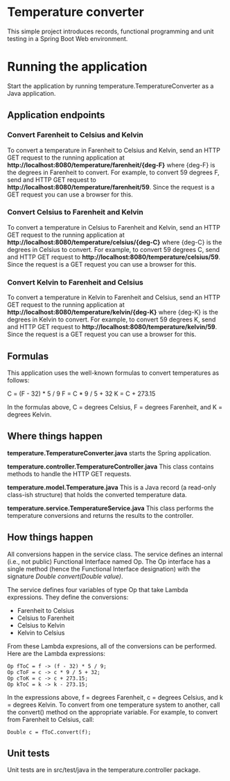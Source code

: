 # Temperature converter

This simple project introduces records, functional programming and unit testing in a Spring Boot Web environment.

# Running the application

Start the application by running temperature.TemperatureConverter as a Java application.

## Application endpoints

### Convert Farenheit to Celsius and Kelvin

To convert a temperature in Farenheit to Celsius and Kelvin, send an HTTP GET request to the running application at **http://localhost:8080/temperature/farenheit/{deg-F}** where {deg-F} is the degrees in Farenheit to convert. For example, to convert 59 degrees F, send and HTTP GET request to **http://localhost:8080/temperature/farenheit/59**. Since the request is a GET request you can use a browser for this.

### Convert Celsius to Farenheit and Kelvin

To convert a temperature in Celsius to Farenheit and Kelvin, send an HTTP GET request to the running application at **http://localhost:8080/temperature/celsius/{deg-C}** where {deg-C} is the degrees in Celsius to convert. For example, to convert 59 degrees C, send and HTTP GET request to **http://localhost:8080/temperature/celsius/59**. Since the request is a GET request you can use a browser for this.

### Convert Kelvin to Farenheit and Celsius

To convert a temperature in Kelvin to Farenheit and Celsius, send an HTTP GET request to the running application at **http://localhost:8080/temperature/kelvin/{deg-K}** where {deg-K} is the degrees in Kelvin to convert. For example, to convert 59 degrees K, send and HTTP GET request to **http://localhost:8080/temperature/kelvin/59**. Since the request is a GET request you can use a browser for this.

## Formulas

This application uses the well-known formulas to convert temperatures as follows:

C = (F - 32) * 5 / 9
F = C * 9 / 5 + 32
K = C + 273.15

In the formulas above, C = degrees Celsius, F = degrees Farenheit, and K = degrees Kelvin.

## Where things happen

**temperature.TemperatureConverter.java** starts the Spring application.

**temperature.controller.TemperatureController.java** This class contains methods to handle the HTTP GET requests.

**temperature.model.Temperature.java** This is a Java record (a read-only class-ish structure) that holds the converted temperature data.

**temperature.service.TemperatureService.java** This class performs the temperature conversions and returns the results to the controller.

## How things happen

All conversions happen in the service class. The service defines an internal (i.e., not public) Functional Interface named Op. The Op interface has a single method (hence the Functional Interface designation) with the signature *Double convert(Double value)*. 

The service defines four variables of type Op that take Lambda expressions. They define the conversions:

* Farenheit to Celsius
* Celsius to Farenheit
* Celsius to Kelvin
* Kelvin to Celsius

From these Lambda expresions, all of the conversions can be performed. Here are the Lambda expressions:

```
Op fToC = f -> (f - 32) * 5 / 9;
Op cToF = c -> c * 9 / 5 + 32;
Op cToK = c -> c + 273.15;
Op kToC = k -> k - 273.15;
```

In the expressions above, f = degrees Farenheit, c = degrees Celsius, and k = degrees Kelvin. To convert from one temperature system to another, call the convert() method on the appropriate variable. For example, to convert from Farenheit to Celsius, call:

```
Double c = fToC.convert(f);
```

## Unit tests

Unit tests are in src/test/java in the temperature.controller package.